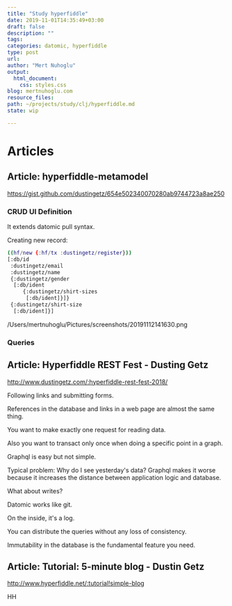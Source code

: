 ```yaml
---
title: "Study hyperfiddle"
date: 2019-11-01T14:35:49+03:00 
draft: false
description: ""
tags:
categories: datomic, hyperfiddle
type: post
url:
author: "Mert Nuhoglu"
output:
  html_document:
    css: styles.css
blog: mertnuhoglu.com
resource_files:
path: ~/projects/study/clj/hyperfiddle.md
state: wip

---
```


# Articles 

## Article: hyperfiddle-metamodel

https://gist.github.com/dustingetz/654e502340070280ab9744723a8ae250

### CRUD UI Definition

It extends datomic pull syntax. 

Creating new record:

``` bash
((hf/new {:hf/tx :dustingetz/register}))
[:db/id
 :dustingetz/email
 :dustingetz/name
 {:dustingetz/gender
  [:db/ident
	 {:dustingetz/shirt-sizes
	  [:db/ident]}]}
 {:dustingetz/shirt-size
  [:db/ident]}]
``` 

/Users/mertnuhoglu/Pictures/screenshots/20191112141630.png

### Queries

## Article: Hyperfiddle REST Fest - Dusting Getz

http://www.dustingetz.com/:hyperfiddle-rest-fest-2018/

Following links and submitting forms. 

References in the database and links in a web page are almost the same thing.

You want to make exactly one request for reading data. 

Also you want to transact only once when doing a specific point in a graph.

Graphql is easy but not simple. 

Typical problem: Why do I see yesterday's data? Graphql makes it worse because it increases the distance between application logic and database.

What about writes?

Datomic works like git.

On the inside, it's a log.

You can distribute the queries without any loss of consistency.

Immutability in the database is the fundamental feature you need.

## Article: Tutorial: 5-minute blog - Dustin Getz

http://www.hyperfiddle.net/:tutorial!simple-blog

HH


 




